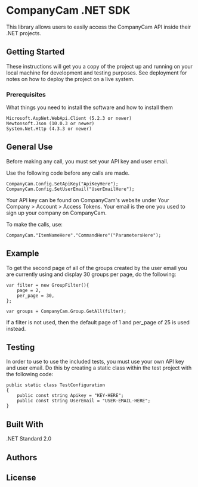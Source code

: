 # CompanyCam .NET SDK

This library allows users to easily access the CompanyCam API inside their .NET projects.

## Getting Started

These instructions will get you a copy of the project up and running on your local machine for development and testing purposes. See deployment for notes on how to deploy the project on a live system.

### Prerequisites

What things you need to install the software and how to install them

```
Microsoft.AspNet.WebApi.Client (5.2.3 or newer)
Newtonsoft.Json (10.0.3 or newer)
System.Net.Http (4.3.3 or newer)
```


## General Use

Before making any call, you must set your API key and user email. 

Use the following code before any calls are made.

```
CompanyCam.Config.SetApiKey("ApiKeyHere");
CompanyCam.Config.SetUserEmail("UserEmailHere");
```

Your API key can be found on CompanyCam's website under Your Company > Account > Access Tokens.
Your email is the one you used to sign up your company on CompanyCam.

To make the calls, use:

```
CompanyCam."ItemNameHere"."CommandHere"("ParametersHere");
```


## Example

To get the second page of all of the groups created by the user email you are currently using and display 30 groups per page, do the following:

```
var filter = new GroupFilter(){
	page = 2,
	per_page = 30,
};

var groups = CompanyCam.Group.GetAll(filter);
```

If a filter is not used, then the default page of 1 and per_page of 25 is used instead.


## Testing

In order to use to use the included tests, you must use your own API key and user email.
Do this by creating a static class within the test project with the following code:

```
public static class TestConfiguration
{
    public const string Apikey = "KEY-HERE";
    public const string UserEmail = "USER-EMAIL-HERE";
}
```


## Built With

.NET Standard 2.0


## Authors


## License

